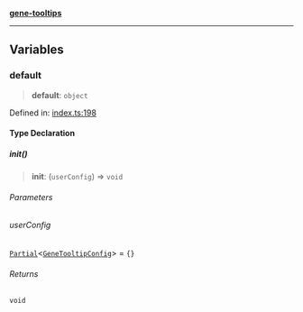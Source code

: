 [**gene-tooltips**](README.md)

***

## Variables

### default

> **default**: `object`

Defined in: [index.ts:198](https://github.com/mattjmeier/gene-tooltips/blob/7d15e7541844d8a92c64035715067ebe47aab9e4/src/index.ts#L198)

#### Type Declaration

##### init()

> **init**: (`userConfig`) => `void`

###### Parameters

###### userConfig

[`Partial`](https://www.typescriptlang.org/docs/handbook/utility-types.html#partialtype)\<[`GeneTooltipConfig`](config.md#genetooltipconfig)\> = `{}`

###### Returns

`void`
